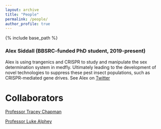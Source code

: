 ```yaml
---
layout: archive
title: "People"
permalink: /people/
author_profile: true
---
```


{% include base_path %}

### Alex Siddall (BBSRC-funded PhD student, 2019-present)
Alex is using trangenics and CRISPR to study and manipulate the sex determination system in medfly. Ultimately leading to the development of novel technologies to suppress these pest insect populations, such as CRISPR-mediated gene drives. See Alex on [Twitter](https://twitter.com/alex_siddall) 


Collaborators
======
[Professor Tracey Chapman](https://www.traceychapmanresearch.com/)

[Professor Luke Alphey](https://www.pirbright.ac.uk/users/prof-luke-alphey)
